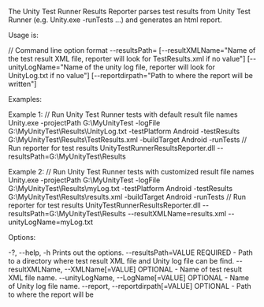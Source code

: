 The Unity Test Runner Results Reporter parses test results from Unity Test Runner (e.g. Unity.exe -runTests ...) and generates an html report.

Usage is:

// Command line option format
--resultsPath=<Path to a directory where test result XML file and Unity log file can be find>
[--resultXMLName="Name of the test result XML file, reporter will look for TestResults.xml if no value"]
[--unityLogName="Name of the unity log file, reporter will look for UnityLog.txt if no value"]
[--reportdirpath="Path to where the report will be written"]

Examples:

Example 1:
// Run Unity Test Runner tests with default result file names
Unity.exe -projectPath G:\MyUnityTest -logFile G:\MyUnityTest\Results\UnityLog.txt -testPlatform Android -testResults G:\MyUnityTest\Results\TestResults.xml -buildTarget Android -runTests
// Run reporter for test results
UnityTestRunnerResultsReporter.dll --resultsPath=G:\MyUnityTest\Results

Example 2:
// Run Unity Test Runner tests with customized result file names
Unity.exe -projectPath G:\MyUnityTest -logFile G:\MyUnityTest\Results\myLog.txt -testPlatform Android -testResults G:\MyUnityTest\Results\results.xml -buildTarget Android -runTests
// Run reporter for test results
UnityTestRunnerResultsReporter.dll --resultsPath=G:\MyUnityTest\Results --resultXMLName=results.xml --unityLogName=myLog.txt

Options:

  -?, --help, -h             Prints out the options.
      --resultsPath=VALUE
                             REQUIRED - Path to a directory where test result XML file and Unity log file can be find.
      --resultXMLName, --XMLName[=VALUE]
                             OPTIONAL - Name of test result XML file name.
      --unityLogName, --LogName[=VALUE]
                             OPTIONAL - Name of Unity log file name.
      --report, --reportdirpath[=VALUE]
                             OPTIONAL - Path to where the report will be